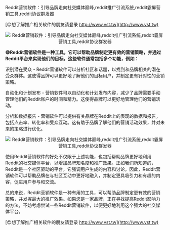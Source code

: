 Reddit营销软件：引导品牌走向社交媒体巅峰,reddit推广引流系统,reddit霸屏营销工具,reddit协议群发器

[😍想了解推广相关软件的朋友请登录 http://www.vst.tw](http://www.vst.tw)

 <center><img src="https://vst.tw/MP4/tuiguang/png/5.png" alt="Reddit营销软件：引导品牌走向社交媒体巅峰,reddit推广引流系统,reddit霸屏营销工具,reddit协议群发器"></center>

**😄Reddit营销软件是一种工具，它可以帮助品牌制定更有效的营销策略，并通过Reddit平台来实现他们的目标。这些软件通常包括多个功能，例如：**

识别潜在受众 - Reddit营销软件可以分析社区和话题，以找到和品牌相关的潜在受众群体。这使得品牌可以更好地了解他们的目标用户，并制定更有针对性的营销策略。

自动化和计划发布 - 营销软件可以自动化和计划发布内容，减少了品牌需要手动管理他们的Reddit账户的时间和精力。这使得品牌可以更好地管理他们的营销活动。

分析和数据报告 - 营销软件可以提供有关品牌在Reddit上的表现的数据和报告，包括点击率、转化率和受众互动。这有助于品牌了解他们的营销活动效果，并对未来的策略进行优化。

 <center><img src="https://vst.tw/MP4/tuiguang/png/7.png" alt="Reddit营销软件：引导品牌走向社交媒体巅峰,reddit推广引流系统,reddit霸屏营销工具,reddit协议群发器"></center>

使用Reddit营销软件的好处不仅限于上述功能，也包括帮助品牌更好地利用Reddit的社交媒体平台，以增加品牌知名度和推广效果。正如我们所知道的，Reddit是一个社区驱动的平台，它强调用户生成的内容和讨论。因此，Reddit营销软件可以帮助品牌在与社区互动中更好地融入，并制定更具吸引力和有趣的内容，促进用户参与和交流。

总的来说，Reddit营销软件是一种有用的工具，可以帮助品牌制定更有效的营销策略，并发挥最大的推广效果。如果您是一家品牌，正在寻找提高Reddit影响力的方法，不妨考虑尝试一些Reddit营销软件，以便更好地利用这个强大的社交媒体平台。

[😍想了解推广相关软件的朋友请登录 http://www.vst.tw](http://www.vst.tw)



